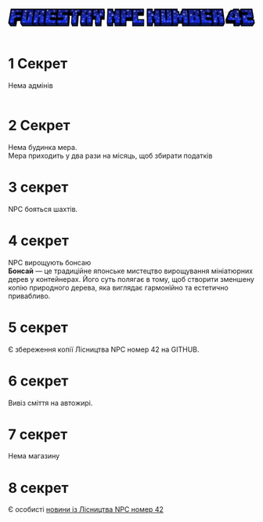 ![логотип](logo_my.png)
<br><br>
# 1 Секрет
Нема адмінів
<br><br>
# 2 Секрет
Нема будинка мера.
<br>
Мера приходить у два рази на місяць, щоб збирати податків
# 3 секрет
NPC бояться шахтів.
# 4 секрет 
NPC вирощують бонсаю
<br>
**Бонсай**  — це традиційне японське мистецтво вирощування мініатюрних дерев у контейнерах. Його суть полягає в тому, щоб створити зменшену копію природного дерева, яка виглядає гармонійно та естетично привабливо.
# 5 секрет
Є збереження копії Лісництва NPC номер 42 на GITHUB.
# 6 секрет 
Вивіз сміття на автожирі.
# 7 секрет 
Нема магазину
# 8 секрет
Є особисті [новини із Лісництва NPC номер 42](https://github.com/uzvarUA/News-from-Forestry-NPC-number-42)

